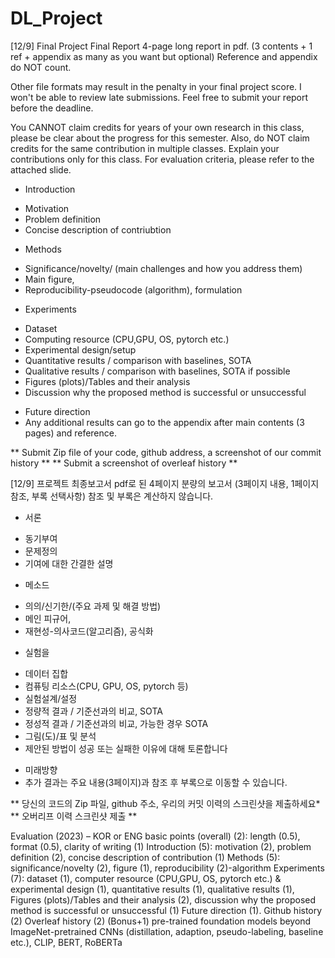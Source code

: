 # DL_Project

[12/9] Final Project Final Report
4-page long report in pdf. (3 contents + 1 ref + appendix as many as you want but optional)
Reference and appendix do NOT count.

Other file formats may result in the penalty in your final project score. 
I won't be able to review late submissions.
Feel free to submit your report before the deadline.

You CANNOT claim credits for years of your own research in this class, please be clear about the progress for this semester.
Also, do NOT claim credits for the same contribution in multiple classes. Explain your contributions only for this class.
For evaluation criteria, please refer to the attached slide.

* Introduction
- Motivation 
- Problem definition
- Concise description of contriubtion
* Methods
 - Significance/novelty/ (main challenges and how you address them)
  - Main figure,
  - Reproducibility-pseudocode (algorithm), formulation
* Experiments
 - Dataset
 - Computing resource (CPU,GPU, OS, pytorch etc.)
 - Experimental design/setup
 - Quantitative results / comparison with baselines, SOTA
 - Qualitative results / comparison with baselines, SOTA if possible
 - Figures (plots)/Tables and their analysis
 - Discussion why the proposed method is successful or unsuccessful 
* Future direction
* Any additional results can go to the appendix after main contents (3 pages) and reference. 

** Submit Zip file of your code, github address, a screenshot of our commit history **
** Submit a screenshot of overleaf history **

[12/9] 프로젝트 최종보고서
pdf로 된 4페이지 분량의 보고서 (3페이지 내용, 1페이지 참조, 부록 선택사항)
참조 및 부록은 계산하지 않습니다.


* 서론
- 동기부여
- 문제정의
- 기여에 대한 간결한 설명
* 메소드
- 의의/신기한/(주요 과제 및 해결 방법)
- 메인 피규어,
- 재현성-의사코드(알고리즘), 공식화
* 실험을
- 데이터 집합
- 컴퓨팅 리소스(CPU, GPU, OS, pytorch 등)
- 실험설계/설정
- 정량적 결과 / 기준선과의 비교, SOTA
- 정성적 결과 / 기준선과의 비교, 가능한 경우 SOTA
- 그림(도)/표 및 분석
- 제안된 방법이 성공 또는 실패한 이유에 대해 토론합니다
* 미래방향
* 추가 결과는 주요 내용(3페이지)과 참조 후 부록으로 이동할 수 있습니다.

** 당신의 코드의 Zip 파일, github 주소, 우리의 커밋 이력의 스크린샷을 제출하세요*
** 오버리프 이력 스크린샷 제출 **


Evaluation (2023) – KOR or ENG
basic points (overall) (2): length (0.5), format (0.5), clarity of writing (1)
Introduction (5): motivation (2), problem definition (2), concise description of contribution (1)
Methods (5): significance/novelty (2), figure (1), reproducibility (2)-algorithm
Experiments (7): dataset (1), computer resource (CPU,GPU, OS, pytorch etc.) & experimental design (1), quantitative results (1), qualitative results (1), Figures (plots)/Tables and their analysis (2), discussion why the proposed method is successful or unsuccessful (1) 
Future direction (1).
Github history (2)
Overleaf history (2)
(Bonus+1) pre-trained foundation models beyond ImageNet-pretrained CNNs (distillation, adaption, pseudo-labeling, baseline etc.), CLIP, BERT, RoBERTa
